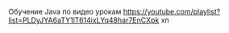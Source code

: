 Обучение Java по видео урокам https://youtube.com/playlist?list=PLDyJYA6aTY1lT614ixLYq48har7EnCXpk
хп

